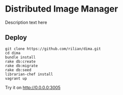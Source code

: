 Distributed Image Manager
=========================

Description text here

Deploy
------

```
git clone https://github.com/rilian/dima.git
cd dima
bundle install
rake db:create
rake db:migrate
rake db:seed
librarian-chef install
vagrant up
```

Try it on http://0.0.0.0:3005
